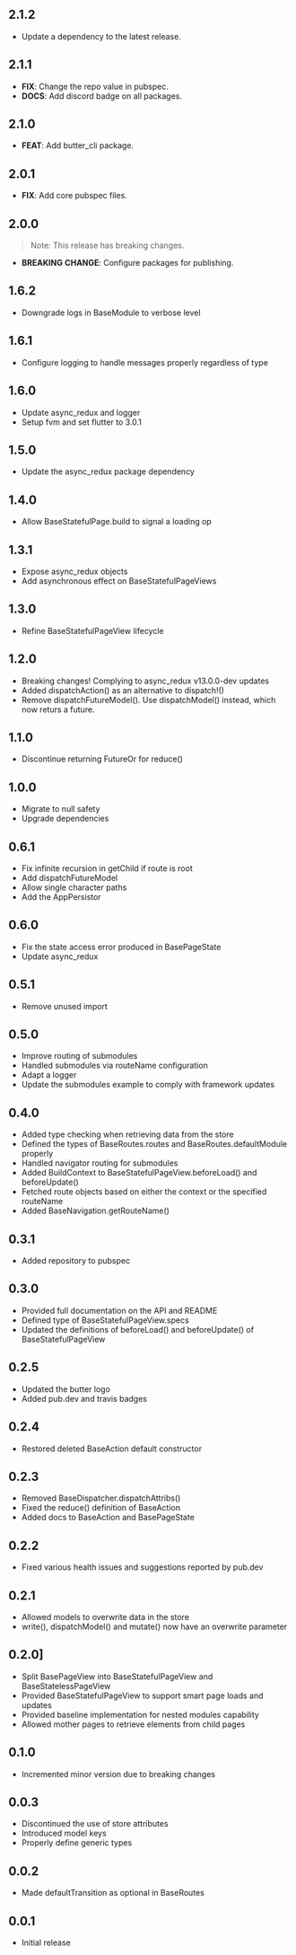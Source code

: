 ## 2.1.2

 - Update a dependency to the latest release.

## 2.1.1

 - **FIX**: Change the repo value in pubspec.
 - **DOCS**: Add discord badge on all packages.

## 2.1.0

 - **FEAT**: Add butter_cli package.

## 2.0.1

 - **FIX**: Add core pubspec files.

## 2.0.0

> Note: This release has breaking changes.

 - **BREAKING** **CHANGE**: Configure packages for publishing.

## 1.6.2

* Downgrade logs in BaseModule to verbose level

## 1.6.1

* Configure logging to handle messages properly regardless of type

## 1.6.0

* Update async_redux and logger
* Setup fvm and set flutter to 3.0.1

## 1.5.0

* Update the async_redux package dependency

## 1.4.0

* Allow BaseStatefulPage.build to signal a loading op

## 1.3.1

* Expose async_redux objects
* Add asynchronous effect on BaseStatefulPageViews

## 1.3.0

* Refine BaseStatefulPageView lifecycle

## 1.2.0

* Breaking changes! Complying to async_redux v13.0.0-dev updates
* Added dispatchAction() as an alternative to dispatch!()
* Remove dispatchFutureModel(). Use dispatchModel() instead, which now returs a future.

## 1.1.0

* Discontinue returning FutureOr for reduce()

## 1.0.0

* Migrate to null safety
* Upgrade dependencies

## 0.6.1

* Fix infinite recursion in getChild if route is root
* Add dispatchFutureModel
* Allow single character paths
* Add the AppPersistor

## 0.6.0

* Fix the state access error produced in BasePageState
* Update async_redux
  
## 0.5.1

* Remove unused import
  
## 0.5.0

* Improve routing of submodules
* Handled submodules via routeName configuration
* Adapt a logger
* Update the submodules example to comply with framework updates

## 0.4.0

* Added type checking when retrieving data from the store
* Defined the types of BaseRoutes.routes and BaseRoutes.defaultModule properly
* Handled navigator routing for submodules
* Added BuildContext to BaseStatefulPageView.beforeLoad() and beforeUpdate()
* Fetched route objects based on either the context or the specified routeName
* Added BaseNavigation.getRouteName()
  
## 0.3.1

* Added repository to pubspec
  
## 0.3.0

* Provided full documentation on the API and README
* Defined type of BaseStatefulPageView.specs
* Updated the definitions of beforeLoad() and beforeUpdate() of BaseStatefulPageView

## 0.2.5

* Updated the butter logo
* Added pub.dev and travis badges

## 0.2.4

* Restored deleted BaseAction default constructor

## 0.2.3

* Removed BaseDispatcher.dispatchAttribs()
* Fixed the reduce() definition of BaseAction
* Added docs to BaseAction and BasePageState

## 0.2.2 

* Fixed various health issues and suggestions reported by pub.dev

## 0.2.1 

* Allowed models to overwrite data in the store
* write(), dispatchModel() and mutate() now have an overwrite parameter 

## 0.2.0]

* Split BasePageView into BaseStatefulPageView and BaseStatelessPageView
* Provided BaseStatefulPageView to support smart page loads and updates
* Provided baseline implementation for nested modules capability
* Allowed mother pages to retrieve elements from child pages

## 0.1.0 

* Incremented minor version due to breaking changes

## 0.0.3 

* Discontinued the use of store attributes
* Introduced model keys
* Properly define generic types

## 0.0.2 

* Made defaultTransition as optional in BaseRoutes

## 0.0.1 

* Initial release
